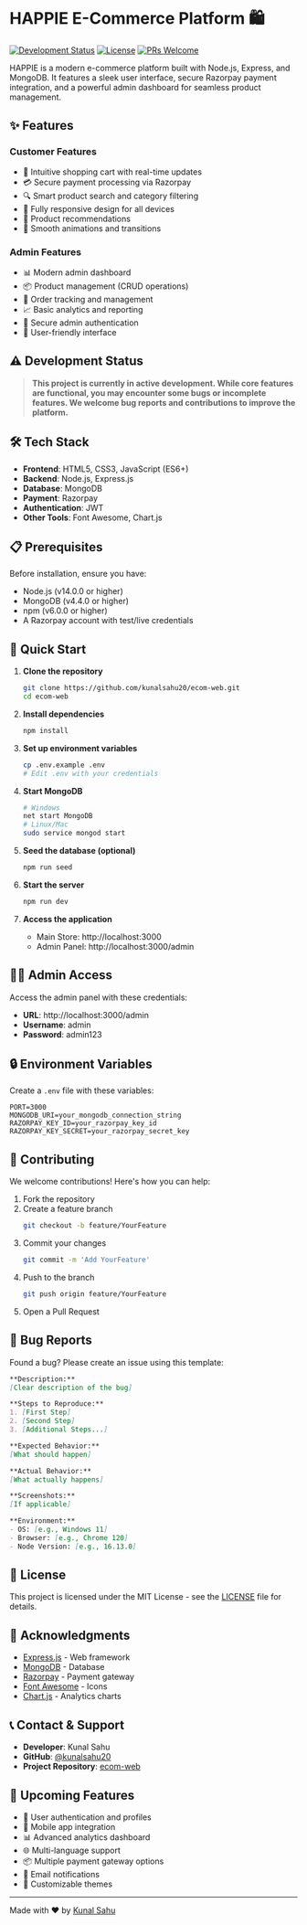 # HAPPIE E-Commerce Platform 🛍️

[![Development Status](https://img.shields.io/badge/Status-Development-yellow)](https://github.com/kunalsahu20/ecom-web)
[![License](https://img.shields.io/badge/License-MIT-blue.svg)](LICENSE)
[![PRs Welcome](https://img.shields.io/badge/PRs-welcome-brightgreen.svg)](https://github.com/kunalsahu20/ecom-web/pulls)

HAPPIE is a modern e-commerce platform built with Node.js, Express, and MongoDB. It features a sleek user interface, secure Razorpay payment integration, and a powerful admin dashboard for seamless product management.

## ✨ Features

### Customer Features
- 🛒 Intuitive shopping cart with real-time updates
- 💳 Secure payment processing via Razorpay
- 🔍 Smart product search and category filtering
- 📱 Fully responsive design for all devices
- 🎯 Product recommendations
- 💫 Smooth animations and transitions

### Admin Features
- 📊 Modern admin dashboard
- 📦 Product management (CRUD operations)
- 📝 Order tracking and management
- 📈 Basic analytics and reporting
- 🔐 Secure admin authentication
- 🎨 User-friendly interface

## ⚠️ Development Status

> **This project is currently in active development. While core features are functional, you may encounter some bugs or incomplete features. We welcome bug reports and contributions to improve the platform.**

## 🛠️ Tech Stack

- **Frontend**: HTML5, CSS3, JavaScript (ES6+)
- **Backend**: Node.js, Express.js
- **Database**: MongoDB
- **Payment**: Razorpay
- **Authentication**: JWT
- **Other Tools**: Font Awesome, Chart.js

## 📋 Prerequisites

Before installation, ensure you have:
- Node.js (v14.0.0 or higher)
- MongoDB (v4.4.0 or higher)
- npm (v6.0.0 or higher)
- A Razorpay account with test/live credentials

## 🚀 Quick Start

1. **Clone the repository**
   ```bash
   git clone https://github.com/kunalsahu20/ecom-web.git
   cd ecom-web
   ```

2. **Install dependencies**
   ```bash
   npm install
   ```

3. **Set up environment variables**
   ```bash
   cp .env.example .env
   # Edit .env with your credentials
   ```

4. **Start MongoDB**
   ```bash
   # Windows
   net start MongoDB
   # Linux/Mac
   sudo service mongod start
   ```

5. **Seed the database (optional)**
   ```bash
   npm run seed
   ```

6. **Start the server**
   ```bash
   npm run dev
   ```

7. **Access the application**
   - Main Store: http://localhost:3000
   - Admin Panel: http://localhost:3000/admin

## 👨‍💻 Admin Access

Access the admin panel with these credentials:
- **URL**: http://localhost:3000/admin
- **Username**: admin
- **Password**: admin123

## 🔒 Environment Variables

Create a `.env` file with these variables:
```env
PORT=3000
MONGODB_URI=your_mongodb_connection_string
RAZORPAY_KEY_ID=your_razorpay_key_id
RAZORPAY_KEY_SECRET=your_razorpay_secret_key
```

## 🤝 Contributing

We welcome contributions! Here's how you can help:

1. Fork the repository
2. Create a feature branch
   ```bash
   git checkout -b feature/YourFeature
   ```
3. Commit your changes
   ```bash
   git commit -m 'Add YourFeature'
   ```
4. Push to the branch
   ```bash
   git push origin feature/YourFeature
   ```
5. Open a Pull Request

## 🐛 Bug Reports

Found a bug? Please create an issue using this template:

```markdown
**Description:**
[Clear description of the bug]

**Steps to Reproduce:**
1. [First Step]
2. [Second Step]
3. [Additional Steps...]

**Expected Behavior:**
[What should happen]

**Actual Behavior:**
[What actually happens]

**Screenshots:**
[If applicable]

**Environment:**
- OS: [e.g., Windows 11]
- Browser: [e.g., Chrome 120]
- Node Version: [e.g., 16.13.0]
```

## 📝 License

This project is licensed under the MIT License - see the [LICENSE](LICENSE) file for details.

## 🙏 Acknowledgments

- [Express.js](https://expressjs.com/) - Web framework
- [MongoDB](https://www.mongodb.com/) - Database
- [Razorpay](https://razorpay.com/) - Payment gateway
- [Font Awesome](https://fontawesome.com/) - Icons
- [Chart.js](https://www.chartjs.org/) - Analytics charts

## 📞 Contact & Support

- **Developer**: Kunal Sahu
- **GitHub**: [@kunalsahu20](https://github.com/kunalsahu20)
- **Project Repository**: [ecom-web](https://github.com/kunalsahu20/ecom-web)

## 🚀 Upcoming Features

- 👥 User authentication and profiles
- 📱 Mobile app integration
- 📊 Advanced analytics dashboard
- 🌐 Multi-language support
- 📦 Multiple payment gateway options
- 📨 Email notifications
- 🎨 Customizable themes

---
Made with ❤️ by [Kunal Sahu](https://github.com/kunalsahu20)

